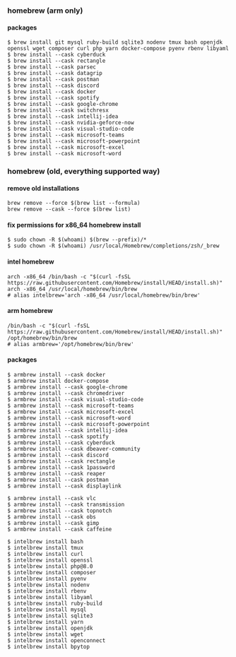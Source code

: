 ### homebrew (arm only)
#### packages
    $ brew install git mysql ruby-build sqlite3 nodenv tmux bash openjdk openssl wget composer curl php yarn docker-compose pyenv rbenv libyaml
    $ brew install --cask cyberduck
    $ brew install --cask rectangle
    $ brew install --cask parsec
    $ brew install --cask datagrip
    $ brew install --cask postman
    $ brew install --cask discord
    $ brew install --cask docker
    $ brew install --cask spotify
    $ brew install --cask google-chrome
    $ brew install --cask switchresx
    $ brew install --cask intellij-idea
    $ brew install --cask nvidia-geforce-now
    $ brew install --cask visual-studio-code
    $ brew install --cask microsoft-teams
    $ brew install --cask microsoft-powerpoint
    $ brew install --cask microsoft-excel
    $ brew install --cask microsoft-word




### homebrew (old, everything supported way)
#### remove old installations
    brew remove --force $(brew list --formula)
    brew remove --cask --force $(brew list)

#### fix permissions for x86_64 homebrew install
    $ sudo chown -R $(whoami) $(brew --prefix)/* 
    $ sudo chown -R $(whoami) /usr/local/Homebrew/completions/zsh/_brew


#### intel homebrew
    arch -x86_64 /bin/bash -c "$(curl -fsSL https://raw.githubusercontent.com/Homebrew/install/HEAD/install.sh)"
    arch -x86_64 /usr/local/homebrew/bin/brew
    # alias intelbrew='arch -x86_64 /usr/local/homebrew/bin/brew'

#### arm homebrew
    /bin/bash -c "$(curl -fsSL https://raw.githubusercontent.com/Homebrew/install/HEAD/install.sh)"
    /opt/homebrew/bin/brew
    # alias armbrew='/opt/homebrew/bin/brew'
  
#### packages
    $ armbrew install --cask docker
    $ armbrew install docker-compose
    $ armbrew install --cask google-chrome
    $ armbrew install --cask chromedriver
    $ armbrew install --cask visual-studio-code
    $ armbrew install --cask microsoft-teams
    $ armbrew install --cask microsoft-excel
    $ armbrew install --cask microsoft-word
    $ armbrew install --cask microsoft-powerpoint
    $ armbrew install --cask intellij-idea
    $ armbrew install --cask spotify
    $ armbrew install --cask cyberduck
    $ armbrew install --cask dbeaver-community
    $ armbrew install --cask discord
    $ armbrew install --cask rectangle
    $ armbrew install --cask 1password
    $ armbrew install --cask reaper
    $ armbrew install --cask postman
    $ armbrew install --cask displaylink
    
    $ armbrew install --cask vlc
    $ armbrew install --cask transmission
    $ armbrew install --cask topnotch
    $ armbrew install --cask obs
    $ armbrew install --cask gimp
    $ armbrew install --cask caffeine
    
    $ intelbrew install bash
    $ intelbrew install tmux
    $ intelbrew install curl
    $ intelbrew install openssl
    $ intelbrew install php@8.0
    $ intelbrew install composer
    $ intelbrew install pyenv
    $ intelbrew install nodenv
    $ intelbrew install rbenv
    $ intelbrew install libyaml
    $ intelbrew install ruby-build
    $ intelbrew install mysql
    $ intelbrew install sqlite3
    $ intelbrew install yarn
    $ intelbrew install openjdk
    $ intelbrew install wget
    $ intelbrew install openconnect
    $ intelbrew install bpytop
